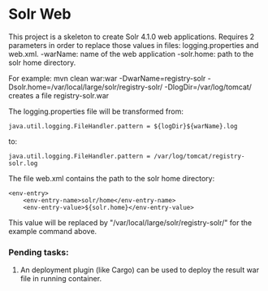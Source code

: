 Solr Web 
=============
This project is a skeleton to create Solr 4.1.0 web applications.
Requires 2 parameters in order to replace those values in files: logging.properties and web.xml.
  -warName: name of the web application
  -solr.home: path to the solr home directory.
  
For example:
mvn clean war:war -DwarName=registry-solr -Dsolr.home=/var/local/large/solr/registry-solr/ -DlogDir=/var/log/tomcat/
creates a file registry-solr.war

The logging.properties file will be transformed from:

```java.util.logging.FileHandler.pattern = ${logDir}${warName}.log```

 to:
 
```java.util.logging.FileHandler.pattern = /var/log/tomcat/registry-solr.log```

The file web.xml contains the path to the solr home directory:
```
<env-entry>
    <env-entry-name>solr/home</env-entry-name>
    <env-entry-value>${solr.home}</env-entry-value> 
```
This value will be replaced by "/var/local/large/solr/registry-solr/" for the example command above.
    
### Pending tasks:
1. An deployment plugin (like Cargo) can be used to deploy the result war file in running container.

